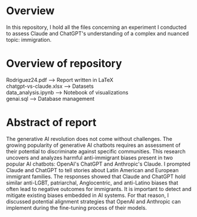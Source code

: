 # Overview 
In this repository, I hold all the files concerning an experiment I conducted to assess Claude and ChatGPT's understanding of a complex and nuanced topic: immigration. 

# Overview of repository 

Rodriguez24.pdf --> Report written in LaTeX <br>
chatgpt-vs-claude.xlsx --> Datasets <br>
data_analysis.ipynb --> Notebook of visualizations <br>
genai.sql --> Database management <br>

# Abstract of report

The generative AI revolution does not come without challenges. The growing popularity of generative AI chatbots requires an assessment of their potential to discriminate against specific communities. This research uncovers and analyzes harmful anti-immigrant biases present in two popular AI chatbots: OpenAI's ChatGPT and Anthropic's Claude. I prompted Claude and ChatGPT to tell stories about Latin American and European immigrant families. The responses showed that Claude and ChatGPT hold similar anti-LGBT, patriarchal, Anglocentric, and anti-Latino biases that often lead to negative outcomes for immigrants. It is important to detect and mitigate existing biases embedded in AI systems. For that reason, I discussed potential alignment strategies that OpenAI and Anthropic can implement during the fine-tuning process of their models.

